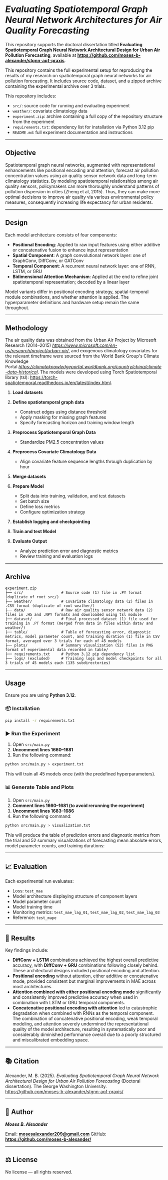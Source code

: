# ***Evaluating Spatiotemporal Graph Neural Network Architectures for Air Quality Forecasting***

This repository supports the doctoral dissertation titled **Evaluating Spatiotemporal Graph Neural Network Architectural Design for Urban Air Pollution Forecasting**, available at **https://github.com/moses-b-alexander/stgnn-aqf-praxis**.

This repository contains the full experimental setup for reproducing the results of my research on spatiotemporal graph neural networks for air pollution forecasting. It includes source code, dataset, and a zipped archive containing the experimental archive over 3 trials.

This repository includes:

* `src/`: source code for running and evaluating experiment
* `weather/`: covariate climatology data
* `experiment.zip`: archive containing a full copy of the repository structure from the experiment
* `requirements.txt`: dependency list for installation via Python 3.12 pip
* `README.md`: full experiment documentation and instructions

---

## Objective

Spatiotemporal graph neural networks, augmented with representational enhancements like positional encoding and attention, forecast air pollution concentration values using air quality sensor network data and long-term climatology statistics. By modeling spatiotemporal relationships among air quality sensors, policymakers can more thoroughly understand patterns of pollution dispersion in cities (Zheng et al, 2015). Thus, they can make more optimal decisions to improve air quality via various environmental policy measures, consequently increasing life expectancy for urban residents.

---

## Design

Each model architecture consists of four components:

* **Positional Encoding**: Applied to raw input features using either additive or concatenative fusion to enhance input representation
* **Spatial Component**: A graph convolutional network layer: one of GraphConv, DiffConv, or GATConv
* **Temporal Component**: A recurrent neural network layer: one of RNN, LSTM, or GRU
* **Bidimensional Attention Mechanism**: Applied at the end to refine joint spatiotemporal representation; decoded by a linear layer

Model variants differ in positional encoding strategy, spatial-temporal module combinations, and whether attention is applied. The hyperparameter definitions and hardware setup remain the same throughout.

---

## Methodology

The air quality data was obtained from the Urban Air Project by Microsoft Research (2014–2015) *https://www.microsoft.com/en-us/research/project/urban-air/*, and exogenous climatology covariates for the relevant timeframe were sourced from the World Bank Group's Climate Knowledge Portal *https://climateknowledgeportal.worldbank.org/country/china/climate-data-historical*. The models were developed using Torch Spatiotemporal library (tsl): https://torch-spatiotemporal.readthedocs.io/en/latest/index.html.

1. **Load datasets**
2. **Define spatiotemporal graph data**

   * Construct edges using distance threshold
   * Apply masking for missing graph features
   * Specify forecasting horizon and training window length
3. **Preprocess Spatiotemporal Graph Data**

   * Standardize PM2.5 concentration values
4. **Preprocess Covariate Climatology Data**

   * Align covariate feature sequence lengths through duplication by hour
5. **Merge datasets**
6. **Prepare Model**

   * Split data into training, validation, and test datasets
   * Set batch size
   * Define loss metrics
   * Configure optimization strategy
7. **Establish logging and checkpointing**
8. **Train and test Model**
9. **Evaluate Output**

   * Analyze prediction error and diagnostic metrics
   * Review training and evaluation logs

---

## Archive

```
experiment.zip
├── src/                 # Source code (1) file in .PY format (duplicate of root src/)
├── weather/             # Covariate climatology data (2) files in .CSV format (duplicate of root weather/)
├── data/                # Raw air quality sensor network data (2) files in .H5 and .NPY formats and downloaded using tsl module
├── dataset/             # Final processed dataset (1) file used for training in .PT format (merged from data in files within data/ and weather/)
├── table/               # Table of forecasting error, diagnostic metrics, model parameter count, and training duration (1) file in CSV format, averaged over 3 trials for each of 45 models
├── plots/               # Summary visualization (52) files in PNG format of experimental data recorded in table/
├── requirements.txt     # Python 3.12 pip dependency list
├── logs/ (excluded)     # Training logs and model checkpoints for all 3 trials of 45 models each (135 subdirectories)
```

---

## Usage

Ensure you are using **Python 3.12**.

### 📦 Installation

```bash
pip install -r requirements.txt
```

### ▶️ Run the Experiment

1. Open `src/main.py`
2. **Uncomment lines 1660–1681**
3. Run the following command:

```bash
python src/main.py > experiment.txt
```

This will train all 45 models once (with the predefined hyperparameters).

### 📊 Generate Table and Plots

1. Open `src/main.py`
2. **Comment lines 1660–1681 (to avoid rerunning the experiment)**
3. **Uncomment lines 1683–1686**
4. Run the following command:

```bash
python src/main.py > visualization.txt
```

This will produce the table of prediction errors and diagnostic metrics from the trial and 52 summary visualizations of forecasting mean absolute errors, model parameter counts, and training durations:

---

## 📈 Evaluation

Each experimental run evaluates:

* Loss: `test_mae`
* Model architecture displaying structure of component layers
* Model parameter count
* Model training time
* Monitoring metrics: `test_mae_lag_01`, `test_mae_lag_02`, `test_mae_lag_03`
* Reference: `test_mape`

---

## 📜 Results

Key findings include:

* **DiffConv + LSTM** combinations achieved the highest overall predictive accuracy, with **DiffConv + GRU** combinations following closely behind. These architectural designs included positional encoding and attention.
* **Positional encoding** without attention, either additive or concatenative mode, provided consistent but marginal improvements in MAE across most architectures.
* **Attention combined with either positional encoding mode** significantly and consistently improved predictive accuracy when used in combination with LSTM or GRU temporal components.
* **Concatenative positional encoding with attention** led to catastrophic degradation when combined with RNNs as the temporal component. The combination of concatenative positional encoding, weak temporal modeling, and attention severely undermined the representational quality of the model architecture, resulting in systematically poor and considerably diminished performance overall due to a poorly structured and miscalibrated embedding space.

---

## 📚 Citation

Alexander, M. B. (2025). *Evaluating Spatiotemporal Graph Neural Network Architectural Design for Urban Air Pollution Forecasting* (Doctoral dissertation). The George Washington University. https://github.com/moses-b-alexander/stgnn-aqf-praxis/

---

## 👤 Author

***Moses B. Alexander***

Email: **mosesalexander209@gmail.com**
GitHub: **https://github.com/moses-b-alexander/**

---

## ⚖️ License

No license — all rights reserved.


